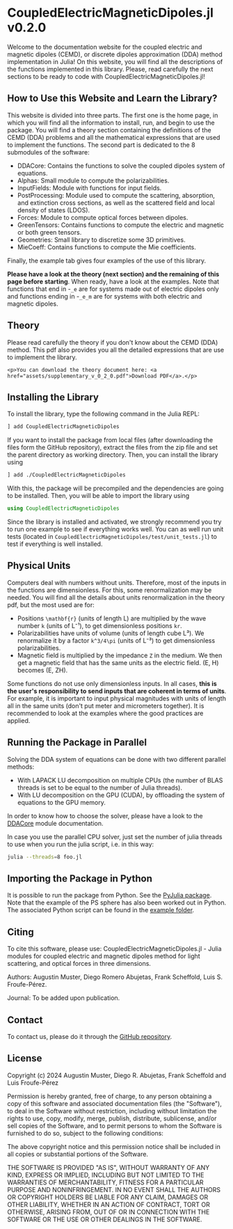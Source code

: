 # CoupledElectricMagneticDipoles.jl v0.2.0

Welcome to the documentation website for the coupled electric and magnetic dipoles (CEMD), or discrete dipoles approximation (DDA) method implementation in Julia! On this website, you will find all the descriptions of the functions implemented in this library. Please, read carefully the next sections to be ready to code with CoupledElectricMagneticDipoles.jl!

## How to Use this Website and Learn the Library?
This website is divided into three parts. The first one is the home page, in which you will find all the information to install, run, and begin to use the package. You will find a theory section containing the definitions of the CEMD (DDA) problems and all the mathematical expressions that are used to implement the functions. The second part is dedicated to the 8 submodules of the software:

- DDACore: Contains the functions to solve the coupled dipoles system of equations.
- Alphas: Small module to compute the polarizabilities.
- InputFields: Module with functions for input fields.
- PostProcessing: Module used to compute the scattering, absorption, and extinction cross sections, as well as the scattered field and local density of states (LDOS).
- Forces: Module to compute optical forces between dipoles.
- GreenTensors: Contains functions to compute the electric and magnetic or both green tensors.
- Geometries: Small library to discretize some 3D primitives.
- MieCoeff: Contains functions to compute the Mie coefficients.

Finally, the example tab gives four examples of the use of this library.

**Please have a look at the theory (next section) and the remaining of this page before starting**. When ready, have a look at the examples. Note that functions that end in -`_e` are for systems made out of electric dipoles only and functions ending in -`_e_m` are for systems with both electric and magnetic dipoles.

## Theory

Please read carefully the theory if you don't know about the CEMD (DDA) method. This pdf also provides you all the detailed expressions that are use to implement the library.

```@raw html
<p>You can download the theory document here: <a href="assets/supplementary_v_0_2_0.pdf">Download PDF</a>.</p>
```

## Installing the Library

To install the library, type the following command in the Julia REPL:

```bash
] add CoupledElectricMagneticDipoles
```
If you want to install the package from local files (after downloading the files form the GitHub repository), extract the files from the zip file and set the parent directory as working directory. Then, you can install the library using

```bash
] add ./CoupledElectricMagneticDipoles
```
With this, the package will be precompiled and the dependencies are going to be installed. Then, you will be able to import the library using

```julia
using CoupledElectricMagneticDipoles
```
Since the library is installed and activated, we strongly recommend you try to run one example to see if everything works well. You can as well run unit tests (located in `CoupledElectricMagneticDipoles/test/unit_tests.jl`) to test if everything is well installed. 

## Physical Units

Computers deal with numbers without units. Therefore, most of the inputs in the functions are dimensionless. For this, some renormalization may be needed. You will find all the details about units renormalization in the theory pdf, but the most used are for:

- Positions ``\mathbf{r}`` (units of length L) are multiplied by the wave number ``k`` (units of L⁻¹), to get dimensionless positions `kr`.
- Polarizabilities have units of volume (units of length cube L³). We renormalize it by a factor ``k^3/4\pi`` (units of L⁻³) to get dimensionless polarizabilities.
- Magnetic field is multiplied by the impedance ``Z`` in the medium. We then get a magnetic field that has the same units as the electric field. (E, H) becomes (E, ZH). 

Some functions do not use only dimensionless inputs. In all cases, **this is the user's responsibility to send inputs that are coherent in terms of units**. For example, it is important to input physical magnitudes with units of length all in the same units (don't put meter and micrometers together). It is recommended to look at the examples where the good practices are applied.

## Running the Package in Parallel
Solving the DDA system of equations can be done with two different parallel methods:

- With LAPACK LU decomposition on multiple CPUs (the number of BLAS threads is set to be equal to the number of Julia threads).
- With LU decomposition on the GPU (CUDA), by offloading the system of equations to the GPU memory.

In order to know how to choose the solver, please have a look to the [DDACore](https://augustinmuster.github.io/ddacore/) module documentation.

In case you use the parallel CPU solver, just set the number of julia threads to use when you run the julia script, i.e. in this way:

```bash
julia --threads=8 foo.jl
```

## Importing the Package in Python

It is possible to run the package from Python. See the [PyJulia package](https://pyjulia.readthedocs.io/en/latest/usage.html). Note that the example of the PS sphere has also been worked out in Python. The associated Python script can be found in the [example folder](https://github.com/augustinmuster/CoupledElectricMagneticDipoles.jl/tree/main/example/example_PS_sphere).

## Citing

To cite this software, please use: CoupledElectricMagneticDipoles.jl - Julia modules for coupled electric and magnetic dipoles method for light scattering, and optical forces in three dimensions.

Authors: Augustin Muster, Diego Romero Abujetas, Frank Scheffold, Luis S. Froufe-Pérez.

Journal: To be added upon publication.

## Contact

To contact us, please do it through the [GitHub repository](https://github.com/augustinmuster/CoupledElectricMagneticDipoles.jl).

## License

Copyright (c) 2024 Augustin Muster, Diego R. Abujetas, Frank Scheffold and Luis Froufe-Pérez

Permission is hereby granted, free of charge, to any person obtaining a copy
of this software and associated documentation files (the "Software"), to deal
in the Software without restriction, including without limitation the rights
to use, copy, modify, merge, publish, distribute, sublicense, and/or sell
copies of the Software, and to permit persons to whom the Software is
furnished to do so, subject to the following conditions:

The above copyright notice and this permission notice shall be included in all
copies or substantial portions of the Software.

THE SOFTWARE IS PROVIDED "AS IS", WITHOUT WARRANTY OF ANY KIND, EXPRESS OR
IMPLIED, INCLUDING BUT NOT LIMITED TO THE WARRANTIES OF MERCHANTABILITY,
FITNESS FOR A PARTICULAR PURPOSE AND NONINFRINGEMENT. IN NO EVENT SHALL THE
AUTHORS OR COPYRIGHT HOLDERS BE LIABLE FOR ANY CLAIM, DAMAGES OR OTHER
LIABILITY, WHETHER IN AN ACTION OF CONTRACT, TORT OR OTHERWISE, ARISING FROM,
OUT OF OR IN CONNECTION WITH THE SOFTWARE OR THE USE OR OTHER DEALINGS IN THE
SOFTWARE.

